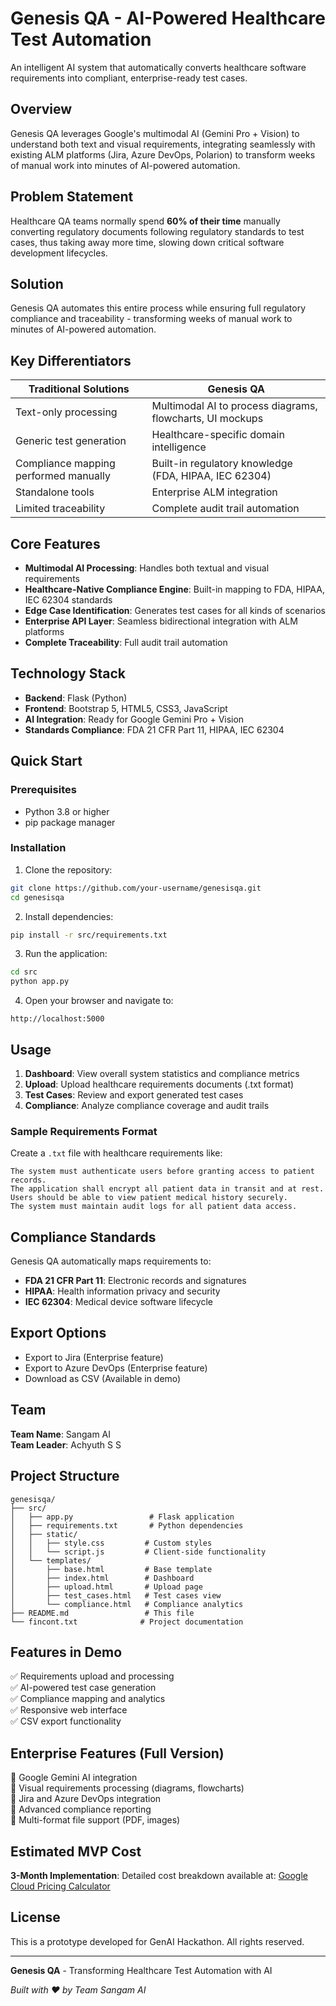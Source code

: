 # Genesis QA - AI-Powered Healthcare Test Automation

An intelligent AI system that automatically converts healthcare software requirements into compliant, enterprise-ready test cases.

## Overview

Genesis QA leverages Google's multimodal AI (Gemini Pro + Vision) to understand both text and visual requirements, integrating seamlessly with existing ALM platforms (Jira, Azure DevOps, Polarion) to transform weeks of manual work into minutes of AI-powered automation.

## Problem Statement

Healthcare QA teams normally spend **60% of their time** manually converting regulatory documents following regulatory standards to test cases, thus taking away more time, slowing down critical software development lifecycles.

## Solution

Genesis QA automates this entire process while ensuring full regulatory compliance and traceability - transforming weeks of manual work to minutes of AI-powered automation.

## Key Differentiators

| Traditional Solutions | Genesis QA |
|----------------------|------------|
| Text-only processing | Multimodal AI to process diagrams, flowcharts, UI mockups |
| Generic test generation | Healthcare-specific domain intelligence |
| Compliance mapping performed manually | Built-in regulatory knowledge (FDA, HIPAA, IEC 62304) |
| Standalone tools | Enterprise ALM integration |
| Limited traceability | Complete audit trail automation |

## Core Features

- **Multimodal AI Processing**: Handles both textual and visual requirements
- **Healthcare-Native Compliance Engine**: Built-in mapping to FDA, HIPAA, IEC 62304 standards
- **Edge Case Identification**: Generates test cases for all kinds of scenarios
- **Enterprise API Layer**: Seamless bidirectional integration with ALM platforms
- **Complete Traceability**: Full audit trail automation

## Technology Stack

- **Backend**: Flask (Python)
- **Frontend**: Bootstrap 5, HTML5, CSS3, JavaScript
- **AI Integration**: Ready for Google Gemini Pro + Vision
- **Standards Compliance**: FDA 21 CFR Part 11, HIPAA, IEC 62304

## Quick Start

### Prerequisites
- Python 3.8 or higher
- pip package manager

### Installation

1. Clone the repository:
```bash
git clone https://github.com/your-username/genesisqa.git
cd genesisqa
```

2. Install dependencies:
```bash
pip install -r src/requirements.txt
```

3. Run the application:
```bash
cd src
python app.py
```

4. Open your browser and navigate to:
```
http://localhost:5000
```

## Usage

1. **Dashboard**: View overall system statistics and compliance metrics
2. **Upload**: Upload healthcare requirements documents (.txt format)
3. **Test Cases**: Review and export generated test cases
4. **Compliance**: Analyze compliance coverage and audit trails

### Sample Requirements Format

Create a `.txt` file with healthcare requirements like:

```
The system must authenticate users before granting access to patient records.
The application shall encrypt all patient data in transit and at rest.
Users should be able to view patient medical history securely.
The system must maintain audit logs for all patient data access.
```

## Compliance Standards

Genesis QA automatically maps requirements to:

- **FDA 21 CFR Part 11**: Electronic records and signatures
- **HIPAA**: Health information privacy and security
- **IEC 62304**: Medical device software lifecycle

## Export Options

- Export to Jira (Enterprise feature)
- Export to Azure DevOps (Enterprise feature)
- Download as CSV (Available in demo)

## Team

**Team Name**: Sangam AI  
**Team Leader**: Achyuth S S

## Project Structure

```
genesisqa/
├── src/
│   ├── app.py                 # Flask application
│   ├── requirements.txt       # Python dependencies
│   ├── static/
│   │   ├── style.css         # Custom styles
│   │   └── script.js         # Client-side functionality
│   └── templates/
│       ├── base.html         # Base template
│       ├── index.html        # Dashboard
│       ├── upload.html       # Upload page
│       ├── test_cases.html   # Test cases view
│       └── compliance.html   # Compliance analytics
├── README.md                 # This file
└── fincont.txt              # Project documentation
```

## Features in Demo

✅ Requirements upload and processing  
✅ AI-powered test case generation  
✅ Compliance mapping and analytics  
✅ Responsive web interface  
✅ CSV export functionality  

## Enterprise Features (Full Version)

🚀 Google Gemini AI integration  
🚀 Visual requirements processing (diagrams, flowcharts)  
🚀 Jira and Azure DevOps integration  
🚀 Advanced compliance reporting  
🚀 Multi-format file support (PDF, images)  

## Estimated MVP Cost

**3-Month Implementation**: Detailed cost breakdown available at:
[Google Cloud Pricing Calculator](https://cloud.google.com/products/calculator?dl=CjhDaVF3TUdNNE9UZ3haQzB4WWpreUxUUXhOVGN0WVRsaU5DMWtNVEpsTm1SaFlUazFZallRQVE9PRA0GiREMDA2QzdCOS03OTY4LTQxRUYtODA2My1DMjBBQTEyNjQzNUQ)

## License

This is a prototype developed for GenAI Hackathon. All rights reserved.

---

**Genesis QA** - Transforming Healthcare Test Automation with AI

*Built with ❤️ by Team Sangam AI*